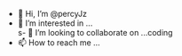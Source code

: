 - 👋 Hi, I’m @percyJz
- 👀 I’m interested in ...                  
s- 💞️ I’m looking to collaborate on ...coding
- 📫 How to reach me ...

<!---
percyJz/percyJz is a ✨ special ✨ repository because its `README.md` (this file) appears on your GitHub profile.
You can click the Preview link to take a look at your changes.
--->
